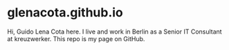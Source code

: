# glenacota.github.io
Hi, Guido Lena Cota here.
I live and work in Berlin as a Senior IT Consultant at kreuzwerker.
This repo is my page on GitHub.
